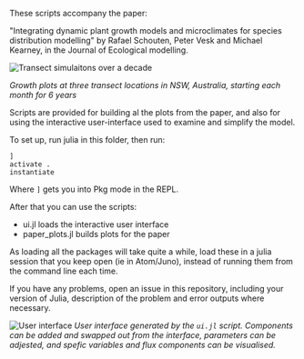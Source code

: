 These scripts accompany the paper:

"Integrating dynamic plant growth models and microclimates for species
distribution modelling" by Rafael Schouten, Peter Vesk and Michael Kearney, in the
Journal of Ecological modelling.

![Transect simulaitons over a decade](https://media.githubusercontent.com/media/rafaqz/DEBScripts/master/plots/all.png)

_Growth plots at three transect locations in NSW, Australia, starting each month for 6 years_ 

Scripts are provided for building al the plots from the paper, and also for
using the interactive user-interface used to examine and simplify the model.


To set up, run julia in this folder, then run:

```julia-repl
]
activate .
instantiate
```

Where `]` gets you into Pkg mode in the REPL. 

After that you can use the scripts:

- ui.jl loads the interactive user interface
- paper_plots.jl builds plots for the paper

As loading all the packages will take quite a while, load these in a julia
session that you keep open (ie in Atom/Juno), instead of running them from the
command line each time.


If you have any problems, open an issue in this repository, including your
version of Julia, description of the problem and error outputs where necessary.



![User interface](https://media.githubusercontent.com/media/rafaqz/DEBplant/master/plots/ui.png)
_User interface generated by the `ui.jl` script. Components can be added and swapped out from
the interface, parameters can be adjested, and spefic variables and flux components can be visualised._
